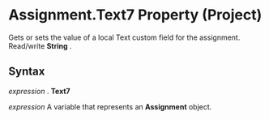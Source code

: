 
# Assignment.Text7 Property (Project)

Gets or sets the value of a local Text custom field for the assignment. Read/write  **String** .


## Syntax

 _expression_ . **Text7**

 _expression_ A variable that represents an **Assignment** object.

